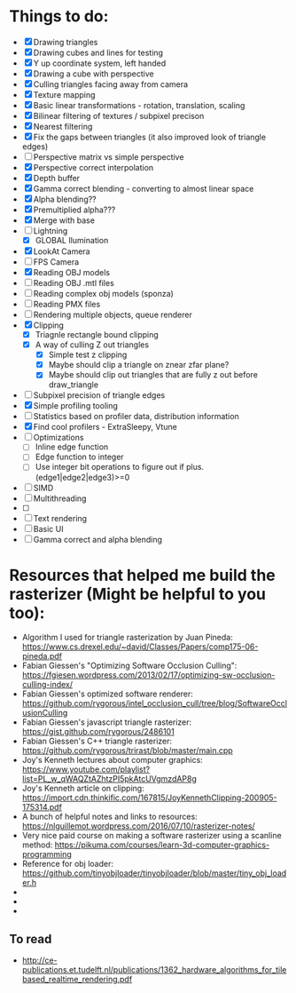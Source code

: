 

# Things to do:

- [x] Drawing triangles
- [x] Drawing cubes and lines for testing
- [x] Y up coordinate system, left handed
- [x] Drawing a cube with perspective
- [x] Culling triangles facing away from camera
- [x] Texture mapping
- [x] Basic linear transformations - rotation, translation, scaling
- [x] Bilinear filtering of textures / subpixel precison
- [x] Nearest filtering
- [x] Fix the gaps between triangles (it also improved look of triangle edges)
- [ ] Perspective matrix vs simple perspective
- [x] Perspective correct interpolation
- [x] Depth buffer
- [x] Gamma correct blending - converting to almost linear space
- [x] Alpha blending??
- [x] Premultiplied alpha???
- [x] Merge with base
- [ ] Lightning
  - [x] GLOBAL Ilumination
- [x] LookAt Camera
- [ ] FPS Camera
- [x] Reading OBJ models
- [ ] Reading OBJ .mtl files
- [ ] Reading complex obj models (sponza)
- [ ] Reading PMX files
- [ ] Rendering multiple objects, queue renderer
- [x] Clipping
  - [x] Triagnle rectangle bound clipping
  - [x] A way of culling Z out triangles
    - [x] Simple test z clipping
    - [x] Maybe should clip a triangle on znear zfar plane?
    - [x] Maybe should clip out triangles that are fully z out before draw_triangle
- [ ] Subpixel precision of triangle edges
- [x] Simple profiling tooling
- [ ] Statistics based on profiler data, distribution information
- [x] Find cool profilers - ExtraSleepy, Vtune
- [ ] Optimizations
  - [ ] Inline edge function
  - [ ] Edge function to integer
  - [ ] Use integer bit operations to figure out if plus. (edge1|edge2|edge3)>=0
- [ ] SIMD
- [ ] Multithreading
- [ ]
- [ ] Text rendering
- [ ] Basic UI
- [ ] Gamma correct and alpha blending

# Resources that helped me build the rasterizer (Might be helpful to you too):

* Algorithm I used for triangle rasterization by Juan Pineda: https://www.cs.drexel.edu/~david/Classes/Papers/comp175-06-pineda.pdf
* Fabian Giessen's "Optimizing Software Occlusion Culling": https://fgiesen.wordpress.com/2013/02/17/optimizing-sw-occlusion-culling-index/
* Fabian Giessen's optimized software renderer: https://github.com/rygorous/intel_occlusion_cull/tree/blog/SoftwareOcclusionCulling
* Fabian Giessen's javascript triangle rasterizer: https://gist.github.com/rygorous/2486101
* Fabian Giessen's C++ triangle rasterizer: https://github.com/rygorous/trirast/blob/master/main.cpp
* Joy's Kenneth lectures about computer graphics: https://www.youtube.com/playlist?list=PL_w_qWAQZtAZhtzPI5pkAtcUVgmzdAP8g
* Joy's Kenneth article on clipping: https://import.cdn.thinkific.com/167815/JoyKennethClipping-200905-175314.pdf
* A bunch of helpful notes and links to resources: https://nlguillemot.wordpress.com/2016/07/10/rasterizer-notes/
* Very nice paid course on making a software rasterizer using a scanline method: https://pikuma.com/courses/learn-3d-computer-graphics-programming
* Reference for obj loader: https://github.com/tinyobjloader/tinyobjloader/blob/master/tiny_obj_loader.h
*
*
*

## To read

* http://ce-publications.et.tudelft.nl/publications/1362_hardware_algorithms_for_tilebased_realtime_rendering.pdf
